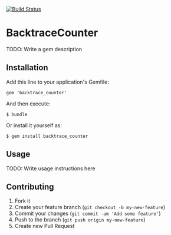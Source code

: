 [![Build Status](https://travis-ci.org/mirakui/backtrace_counter.png?branch=master)](https://travis-ci.org/mirakui/backtrace_counter)

# BacktraceCounter

TODO: Write a gem description

## Installation

Add this line to your application's Gemfile:

    gem 'backtrace_counter'

And then execute:

    $ bundle

Or install it yourself as:

    $ gem install backtrace_counter

## Usage

TODO: Write usage instructions here

## Contributing

1. Fork it
2. Create your feature branch (`git checkout -b my-new-feature`)
3. Commit your changes (`git commit -am 'Add some feature'`)
4. Push to the branch (`git push origin my-new-feature`)
5. Create new Pull Request
